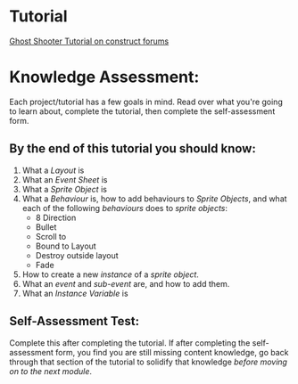 # Tutorial
[Ghost Shooter Tutorial on construct forums](https://www.construct.net/en/tutorials/beginners-guide-construct-1)

# Knowledge Assessment:
Each project/tutorial has a few goals in mind. Read over what you're going to learn about, complete the tutorial, then complete the self-assessment form. 

## By the end of this tutorial you should know:
1. What a *Layout* is
2. What an *Event Sheet* is 
3. What a *Sprite Object* is
4. What a *Behaviour* is, how to add behaviours to *Sprite Objects*, and  what each of the following *behaviours* does to *sprite objects*:
    - 8 Direction
    - Bullet
    - Scroll to
    - Bound to Layout
    - Destroy outside layout
    - Fade
5. How to create a new *instance* of a *sprite object*.
6. What an *event* and *sub-event* are, and how to add them. 
7. What an *Instance Variable* is

## Self-Assessment Test:
Complete this after completing the tutorial. If after completing the self-assessment form, you find you are still missing content knowledge, go back through that section of the tutorial to solidify that knowledge *before moving on to the next module*.  
